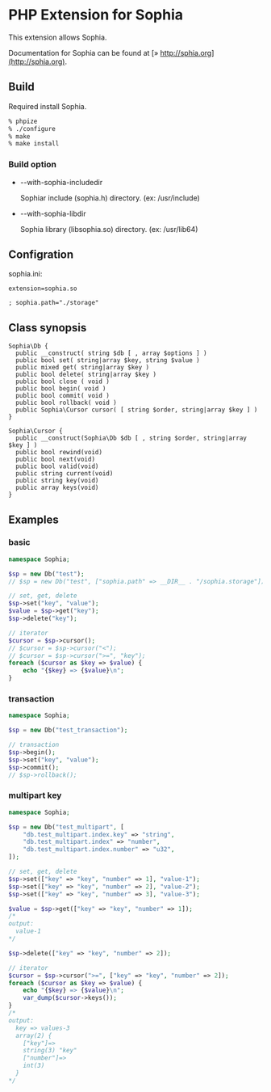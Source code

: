 # PHP Extension for Sophia

This extension allows Sophia.

Documentation for Sophia can be found at [» http://sphia.org](http://sphia.org).

## Build

Required install Sophia.

``` bash
% phpize
% ./configure
% make
% make install
```

### Build option

* --with-sophia-includedir

  Sophiar include (sophia.h) directory. (ex: /usr/include)

* --with-sophia-libdir

  Sophia library (libsophia.so) directory. (ex: /usr/lib64)

## Configration

sophia.ini:

```
extension=sophia.so

; sophia.path="./storage"
```

## Class synopsis

```
Sophia\Db {
  public __construct( string $db [ , array $options ] )
  public bool set( string|array $key, string $value )
  public mixed get( string|array $key )
  public bool delete( string|array $key )
  public bool close ( void )
  public bool begin( void )
  public bool commit( void )
  public bool rollback( void )
  public Sophia\Cursor cursor( [ string $order, string|array $key ] )
}
```

```
Sophia\Cursor {
  public __construct(Sophia\Db $db [ , string $order, string|array $key ] )
  public bool rewind(void)
  public bool next(void)
  public bool valid(void)
  public string current(void)
  public string key(void)
  public array keys(void)
}
```

## Examples

### basic

```php
namespace Sophia;

$sp = new Db("test");
// $sp = new Db("test", ["sophia.path" => __DIR__ . "/sophia.storage"]);

// set, get, delete
$sp->set("key", "value");
$value = $sp->get("key");
$sp->delete("key");

// iterator
$cursor = $sp->cursor();
// $cursor = $sp->cursor("<");
// $cursor = $sp->cursor(">=", "key");
foreach ($cursor as $key => $value) {
    echo "{$key} => {$value}\n";
}
```

### transaction

```php
namespace Sophia;

$sp = new Db("test_transaction");

// transaction
$sp->begin();
$sp->set("key", "value");
$sp->commit();
// $sp->rollback();
```

### multipart key

```php
namespace Sophia;

$sp = new Db("test_multipart", [
    "db.test_multipart.index.key" => "string",
    "db.test_multipart.index" => "number",
    "db.test_multipart.index.number" => "u32",
]);

// set, get, delete
$sp->set(["key" => "key", "number" => 1], "value-1");
$sp->set(["key" => "key", "number" => 2], "value-2");
$sp->set(["key" => "key", "number" => 3], "value-3");

$value = $sp->get(["key" => "key", "number" => 1]);
/*
output:
  value-1
*/

$sp->delete(["key" => "key", "number" => 2]);

// iterator
$cursor = $sp->cursor(">=", ["key" => "key", "number" => 2]);
foreach ($cursor as $key => $value) {
    echo "{$key} => {$value}\n";
    var_dump($cursor->keys());
}
/*
output:
  key => values-3
  array(2) {
    ["key"]=>
    string(3) "key"
    ["number"]=>
    int(3)
  }
*/
```
